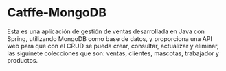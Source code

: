 # Catffe-MongoDB

Esta es una aplicación de gestión de ventas desarrollada en Java con Spring, utilizando MongoDB como base de datos, y proporciona una API web para que con el CRUD se pueda crear, consultar, actualizar y eliminar, las siguinete colecciones que son: ventas, clientes, mascotas, trabajador y productos.
